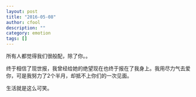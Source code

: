 ```yaml
---
layout: post
title: "2016-05-08"
author: cfool
description: ""
category: emotion
tags: []
---
```

所有人都觉得我们很般配，除了你。。

终于相信了现世报，我曾经给她的绝望现在也终于报在了我身上。我用尽力气去爱你，可是我努力了2个半月，却抵不上你们的一次见面。

生活就是这么可笑。
